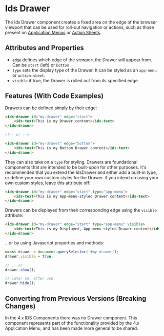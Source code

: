 # Ids Drawer

The Ids Drawer component creates a fixed area on the edge of the browser viewport that can be used for roll-out navigation or actions, such as those present on [Application Menus](../ids-app-menu/README.md) or [Action Sheets](../ids-action-sheet/README.md).

## Attributes and Properties

- `edge` defines which edge of the viewport the Drawer will appear from.  Can be `start` (left) or `bottom`
- `type` sets the display type of the Drawer.  It can be styled as an `app-menu` or `action-sheet`.
- `visible` if true, the Drawer is rolled out from its specified edge

## Features (With Code Examples)

Drawers can be defined simply by their edge:

```html
<ids-drawer id="my-drawer" edge="start">
    <ids-text>This is my Drawer content</ids-text>
</ids-drawer>

<!-- or -->

<ids-drawer id="my-drawer" edge="bottom">
    <ids-text>This is my Bottom Drawer content</ids-text>
</ids-drawer>
```

They can also take on a `type` for styling.  Drawers are foundational components that are intended to be built-upon for other purposes.  It's recommended that you extend the IdsDrawer and either add a built-in type, or define your own custom styles for the Drawer. if you intend on using your own custom styles, leave this attribute off:

```html
<ids-drawer id="my-drawer" edge="start" type="app-menu">
    <ids-text>This is my App-menu-styled Drawer content</ids-text>
</ids-drawer>
```

Drawers can be displayed from their corresponding edge using the `visible` attribute:

```html
<ids-drawer id="my-drawer" edge="start" type="app-menu" visible>
    <ids-text>This is my Displayed, App-menu-styled Drawer content</ids-text>
</ids-drawer>
```

...or by using Javascript properties and methods:

```js
const drawer = document.querySelector('#my-drawer');
drawer.visible = true;

// ...or
drawer.show();

// later on, after use
drawer.hide();
```

## Converting from Previous Versions (Breaking Changes)

In the 4.x IDS Components there was no Drawer component.  This component represents part of the functionality provided by the 4.x Application Menu, and has been made more general to be shared.
